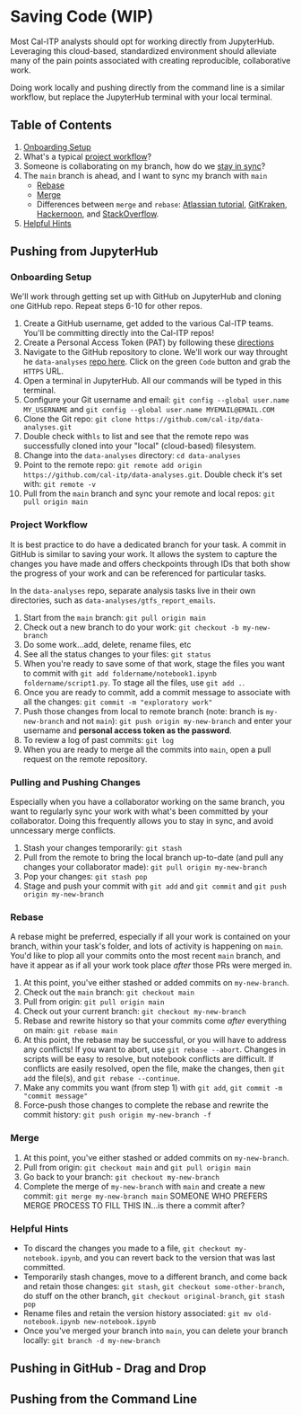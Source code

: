 # Saving Code (WIP)

Most Cal-ITP analysts should opt for working directly from JupyterHub. Leveraging this cloud-based, standardized environment should alleviate many of the pain points associated with creating reproducible, collaborative work.

Doing work locally and pushing directly from the command line is a similar workflow, but replace the JupyterHub terminal with your local terminal.

## Table of Contents
1. [Onboarding Setup](#onboarding-setup)
1. What's a typical [project workflow](#project-workflow)?
1. Someone is collaborating on my branch, how do we [stay in sync](#pulling-and-pushing-changes)?
1. The `main` branch is ahead, and I want to sync my branch with `main`
    * [Rebase](#rebase)
    * [Merge](#merge)
    * Differences between `merge` and `rebase`: [Atlassian tutorial](https://www.atlassian.com/git/tutorials/merging-vs-rebasing), [GitKraken](https://www.gitkraken.com/learn/git/problems/git-rebase-vs-merge), [Hackernoon](https://hackernoon.com/git-merge-vs-rebase-whats-the-diff-76413c117333), and [StackOverflow](https://stackoverflow.com/questions/59622140/git-merge-vs-git-rebase-for-merge-conflict-scenarios).
1. [Helpful Hints](#helpful-hints)


## Pushing from JupyterHub

### Onboarding Setup

We'll work through getting set up with GitHub on JupyterHub and cloning one GitHub repo. Repeat steps 6-10 for other repos.

1. Create a GitHub username, get added to the various Cal-ITP teams. You'll be committing directly into the Cal-ITP repos!
1. Create a Personal Access Token (PAT) by following these [directions](https://github.com/cal-itp/data-infra/blob/main/docs/analytics_welcome/03_how_we_work.md#using-the-data-analyses-repo)
1. Navigate to the GitHub repository to clone. We'll work our way throught he `data-analyses` [repo here](https://github.com/cal-itp/data-analyses). Click on the green `Code` button and grab the `HTTPS` URL.
1. Open a terminal in JupyterHub. All our commands will be typed in this terminal.
1. Configure your Git username and email: `git config --global user.name MY_USERNAME` and `git config --global user.name MYEMAIL@EMAIL.COM`
1. Clone the Git repo: `git clone https://github.com/cal-itp/data-analyses.git`
1. Double check  with`ls` to list and see that the remote repo was successfully cloned into your "local" (cloud-based) filesystem.
1. Change into the `data-analyses` directory: `cd data-analyses`
1. Point to the remote repo: `git remote add origin https://github.com/cal-itp/data-analyses.git`. Double check it's set with: `git remote -v`
1. Pull from the `main` branch and sync your remote and local repos: `git pull origin main`

### Project Workflow

It is best practice to do have a dedicated branch for your task. A commit in GitHub is similar to saving your work. It allows the system to capture the changes you have made and offers checkpoints through IDs that both show the progress of your work and can be referenced for particular tasks.

In the `data-analyses` repo, separate analysis tasks live in their own directories, such as `data-analyses/gtfs_report_emails`.

1. Start from the `main` branch: `git pull origin main`
1. Check out a new branch to do your work: `git checkout -b my-new-branch`
1. Do some work...add, delete, rename files, etc
1. See all the status changes to your files: `git status`
1. When you're ready to save some of that work, stage the files you want to commit with `git add foldername/notebook1.ipynb foldername/script1.py`. To stage all the files, use `git add .`.
1. Once you are ready to commit, add a commit message to associate with all the changes: `git commit -m "exploratory work" `
1. Push those changes from local to remote branch (note: branch is `my-new-branch` and not `main`): `git push origin my-new-branch` and enter your username and **personal access token as the password**.
1. To review a log of past commits: `git log`
1. When you are ready to merge all the commits into `main`, open a pull request on the remote repository.


### Pulling and Pushing Changes

Especially when you have a collaborator working on the same branch, you want to regularly sync your work with what's been committed by your collaborator. Doing this frequently allows you to stay in sync, and avoid unncessary merge conflicts.

1. Stash your changes temporarily: `git stash`
1. Pull from the remote to bring the local branch up-to-date (and pull any changes your collaborator made): `git pull origin my-new-branch`
1. Pop your changes: `git stash pop`
1. Stage and push your commit with `git add` and `git commit` and `git push origin my-new-branch`

### Rebase

A rebase might be preferred, especially if all your work is contained on your branch, within your task's folder, and lots of activity is happening on `main`. You'd like to plop all your commits onto the most recent `main` branch, and have it appear as if all your work took place *after* those PRs were merged in.

1. At this point, you've either stashed or added commits on `my-new-branch`.
1. Check out the `main` branch: `git checkout main`
1. Pull from origin: `git pull origin main`
1. Check out your current branch: `git checkout my-new-branch`
1. Rebase and rewrite history so that your commits come *after* everything on main: `git rebase main`
1. At this point, the rebase may be successful, or you will have to address any conflicts! If you want to abort, use `git rebase --abort`. Changes in scripts will be easy to resolve, but notebook conflicts are difficult. If conflicts are easily resolved, open the file, make the changes, then `git add` the file(s), and `git rebase --continue`.
1. Make any commits you want (from step 1) with `git add`, `git commit -m "commit message"`
1. Force-push those changes to complete the rebase and rewrite the commit history: `git push origin my-new-branch -f`

### Merge

1. At this point, you've either stashed or added commits on `my-new-branch`.
1. Pull from origin: `git checkout main` and `git pull origin main`
1. Go back to your branch: `git checkout my-new-branch`
1. Complete the merge of `my-new-branch` with `main` and create a new commit: `git merge my-new-branch main`
SOMEONE WHO PREFERS MERGE PROCESS TO FILL THIS IN...is there a commit after?

### Helpful Hints

* To discard the changes you made to a file, `git checkout my-notebook.ipynb`, and you can revert back to the version that was last committed.
* Temporarily stash changes, move to a different branch, and come back and retain those changes: `git stash`, `git checkout some-other-branch`, do stuff on the other branch, `git checkout original-branch`, `git stash pop`
* Rename files and retain the version history associated: `git mv old-notebook.ipynb new-notebook.ipynb`
* Once you've merged your branch into `main`, you can delete your branch locally: `git branch -d my-new-branch`

## Pushing in GitHub - Drag and Drop

## Pushing from the Command Line
